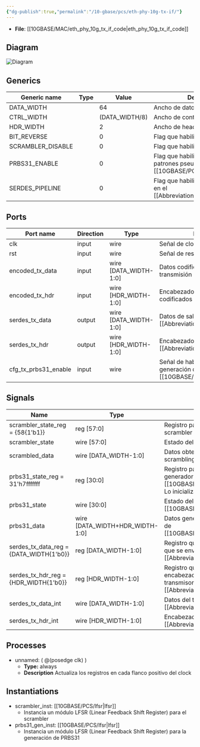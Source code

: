 ```yaml
---
{"dg-publish":true,"permalink":"/10-gbase/pcs/eth-phy-10g-tx-if/"}
---
```


- **File**: [[10GBASE/MAC/eth_phy_10g_tx_if_code\|eth_phy_10g_tx_if_code]]

## Diagram
![Diagram](eth_phy_10g_tx_if.svg "Diagram")
## Generics

| Generic name      | Type | Value          | Description                                                                 |
| ----------------- | ---- | -------------- | --------------------------------------------------------------------------- |
| DATA_WIDTH        |      | 64             | Ancho de datos                                                              |
| CTRL_WIDTH        |      | (DATA_WIDTH/8) | Ancho de control                                                            |
| HDR_WIDTH         |      | 2              | Ancho de header                                                             |
| BIT_REVERSE       |      | 0              | Flag que habilita la inversión de bits                                      |
| SCRAMBLER_DISABLE |      | 0              | Flag que habilita el scrambler                                              |
| PRBS31_ENABLE     |      | 0              | Flag que habilita la generacion de patrones pseudoaleatorios [[10GBASE/PCS/PRBS31\|PRBS31]]     |
| SERDES_PIPELINE   |      | 0              | Flag que habilita el uso de pipeline en el [[Abbreviations#SERDES\|SERDES]] |

## Ports

| Port name            | Direction | Type                  | Description                                                       |
| -------------------- | --------- | --------------------- | ----------------------------------------------------------------- |
| clk                  | input     | wire                  | Señal de clock                                                    |
| rst                  | input     | wire                  | Señal de reset                                                    |
| encoded_tx_data      | input     | wire [DATA_WIDTH-1:0] | Datos codificados para la transmisión                             |
| encoded_tx_hdr       | input     | wire [HDR_WIDTH-1:0]  | Encabezados de los datos codificados                              |
| serdes_tx_data       | output    | wire [DATA_WIDTH-1:0] | Datos de salida para el [[Abbreviations#SERDES\|SERDES]]          |
| serdes_tx_hdr        | output    | wire [HDR_WIDTH-1:0]  | Encabezado de salida para el [[Abbreviations#SERDES\|SERDES]]     |
| cfg_tx_prbs31_enable | input     | wire                  | Señal de habilitación para la generación de secuencias [[10GBASE/PCS/PRBS31\|PRBS31]] |

## Signals

| Name                                    | Type                            | Description                                                                                       |
| --------------------------------------- | ------------------------------- | ------------------------------------------------------------------------------------------------- |
| scrambler_state_reg = {58{1'b1}}        | reg [57:0]                      | Registro para el estado del scrambler                                                             |
| scrambler_state                         | wire [57:0]                     | Estado del scrambler.                                                                             |
| scrambled_data                          | wire [DATA_WIDTH-1:0]           | Datos obtenidos luego de aplicar el scrambling.                                                   |
| prbs31_state_reg = 31'h7fffffff         | reg [30:0]                      | Registro para el estado del generador [[10GBASE/PCS/PRBS31\|PRBS31]]. Lo inicializa en 31 unos                        |
| prbs31_state                            | wire [30:0]                     | Estado del generador [[10GBASE/PCS/PRBS31\|PRBS31]].                                                                  |
| prbs31_data                             | wire [DATA_WIDTH+HDR_WIDTH-1:0] | Datos generados por el generador de [[10GBASE/PCS/PRBS31\|PRBS31]].                                                   |
| serdes_tx_data_reg = {DATA_WIDTH{1'b0}} | reg [DATA_WIDTH-1:0]            | Registro que almacena los datos que se enviarán al transmisor [[Abbreviations#SERDES\|SERDES]]    |
| serdes_tx_hdr_reg = {HDR_WIDTH{1'b0}}   | reg [HDR_WIDTH-1:0]             | Registro que almacena el encabezado que se enviará al transmisor [[Abbreviations#SERDES\|SERDES]] |
| serdes_tx_data_int                      | wire [DATA_WIDTH-1:0]           | Datos del transmisor [[Abbreviations#SERDES\|SERDES]]                                             |
| serdes_tx_hdr_int                       | wire [HDR_WIDTH-1:0]            | Encabezado del transmisor [[Abbreviations#SERDES\|SERDES]]                                        |

## Processes
- unnamed: ( @(posedge clk) )
  - **Type:** always
  - **Description**
  Actualiza los registros en cada flanco positivo del clock
 

## Instantiations

- scrambler_inst: [[10GBASE/PCS/lfsr\|lfsr]]
  -  Instancia un módulo LFSR (Linear Feedback Shift Register) para el scrambler
- prbs31_gen_inst: [[10GBASE/PCS/lfsr\|lfsr]]
  -  Instancia un módulo LFSR (Linear Feedback Shift Register) para la generación de PRBS31
